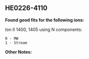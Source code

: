 ## HE0226-4110
**Found good fits for the following ions:**

Ion II 1400, 1405 using N components:
```
0 - MW
1 - Stream
```


**Other Notes:**

